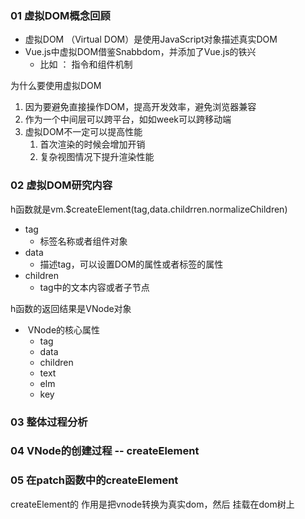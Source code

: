 ### 01 虚拟DOM概念回顾

- 虚拟DOM （Virtual DOM）是使用JavaScript对象描述真实DOM
- Vue.js中虚拟DOM借鉴Snabbdom，并添加了Vue.js的铁兴
  - 比如 ： 指令和组件机制



为什么要使用虚拟DOM

1. 因为要避免直接操作DOM，提高开发效率，避免浏览器兼容
2. 作为一个中间层可以跨平台，如如week可以跨移动端
3. 虚拟DOM不一定可以提高性能
   1. 首次渲染的时候会增加开销
   2. 复杂视图情况下提升渲染性能



### 02 虚拟DOM研究内容

h函数就是vm.$createElement(tag,data.childrren.normalizeChildren)

- tag
  - 标签名称或者组件对象
- data
  - 描述tag，可以设置DOM的属性或者标签的属性
- children
  - tag中的文本内容或者子节点



h函数的返回结果是VNode对象

- ​	VNode的核心属性
  - tag
  - data
  - children
  - text
  - elm
  - key



### 03 整体过程分析



### 04 VNode的创建过程 -- createElement



### 05 在patch函数中的createElement

createElement的 作用是把vnode转换为真实dom，然后 挂载在dom树上









​	